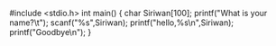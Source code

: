 #include <stdio.h>
int main()
{
    char Siriwan[100];
    printf("What is your name?\t");
    scanf("%s",Siriwan);
     printf("hello,%s\n",Siriwan);
     printf("Goodbye\n");
}
